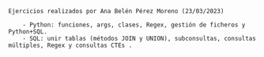 

    Ejercicios realizados por Ana Belén Pérez Moreno (23/03/2023)

        - Python: funciones, args, clases, Regex, gestión de ficheros y Python+SQL.
        - SQL: unir tablas (métodos JOIN y UNION), subconsultas, consultas múltiples, Regex y consultas CTEs .
        
